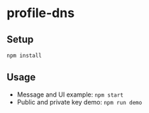 # profile-dns

## Setup 

`npm install`

## Usage 

- Message and UI example: `npm start`
- Public and private key demo: `npm run demo`
